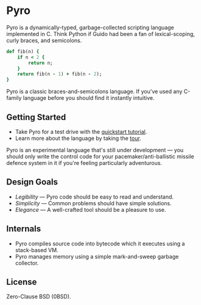 # Pyro

[1]: https://www.dmulholl.com/docs/pyro/master/
[2]: https://www.dmulholl.com/docs/pyro/master/quickstart.html
[3]: https://www.dmulholl.com/docs/pyro/master/tour.html


Pyro is a dynamically-typed, garbage-collected scripting language implemented in C.
Think Python if Guido had been a fan of lexical-scoping, curly braces, and semicolons.

```ruby
def fib(n) {
    if n < 2 {
        return n;
    }
    return fib(n - 1) + fib(n - 2);
}
```

Pyro is a classic braces-and-semicolons language. If you've used any C-family language before you should find it instantly intuitive.



## Getting Started

* Take Pyro for a test drive with the [quickstart tutorial][2].
* Learn more about the language by taking the [tour][3].

Pyro is an experimental language that's still under development &mdash; you should only write
the control code for your pacemaker/anti-ballistic missile defence system in it if you're feeling particularly adventurous.



## Design Goals

* *Legibility* &mdash; Pyro code should be easy to read and understand.
* *Simplicity* &mdash; Common problems should have simple solutions.
* *Elegance* &mdash; A well-crafted tool should be a pleasure to use.



## Internals

* Pyro compiles source code into bytecode which it executes using a stack-based VM.
* Pyro manages memory using a simple mark-and-sweep garbage collector.



## License

Zero-Clause BSD (0BSD).

